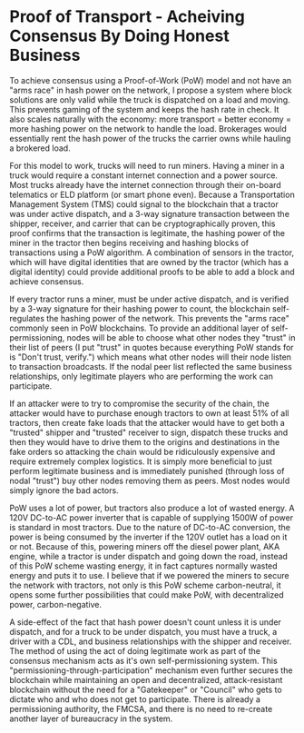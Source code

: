 # Proof of Transport - Acheiving Consensus By Doing Honest Business

To achieve consensus using a Proof-of-Work (PoW) model and not have an "arms race" in hash power on the network, I propose a system where block solutions are only valid while the truck is dispatched on a load and moving. This prevents gaming of the system and keeps the hash rate in check. It also scales naturally with the economy: more transport = better economy = more hashing power on the network to handle the load. Brokerages would essentially rent the hash power of the trucks the carrier owns while hauling a brokered load.

For this model to work, trucks will need to run miners. Having a miner in a truck would require a constant internet connection and a power source. Most trucks already have the internet connection through their on-board telematics or ELD platform (or smart phone even). Because a Transportation Management System (TMS) could signal to the blockchain that a tractor was under active dispatch, and a 3-way signature transaction between the shipper, receiver, and carrier that can be cryptographically proven, this proof confirms that the transaction is legitimate, the hashing power of the miner in the tractor then begins receiving and hashing blocks of transactions using a PoW algorithm. A combination of sensors in the tractor, which will have digital identities that are owned by the tractor (which has a digital identity) could provide additional proofs to be able to add a block and achieve consensus.

If every tractor runs a miner, must be under active dispatch, and is verified by a 3-way signature for their hashing power to count, the blockchain self-regulates the hashing power of the network. This prevents the "arms race" commonly seen in PoW blockchains. To provide an additional layer of self-permissioning, nodes will be able to choose what other nodes they "trust" in their list of peers (I put "trust" in quotes because everything PoW stands for is "Don't trust, verify.") which means what other nodes will their node listen to transaction broadcasts. If the nodal peer list reflected the same business relationships, only legitimate players who are performing the work can participate.

If an attacker were to try to compromise the security of the chain, the attacker would have to purchase enough tractors to own at least 51% of all tractors, then create fake loads that the attacker would have to get both a "trusted" shipper and "trusted" receiver to sign, dispatch these trucks and then they would have to drive them to the origins and destinations in the fake orders so attacking the chain would be ridiculously expensive and require extremely complex logistics. It is simply more beneficial to just perform legitimate business and is immediately punished (through loss of nodal "trust") buy other nodes removing them as peers. Most nodes would simply ignore the bad actors.

PoW uses a lot of power, but tractors also produce a lot of wasted energy. A 120V DC-to-AC power inverter that is capable of supplying 1500W of power is standard in most tractors. Due to the nature of DC-to-AC conversion, the power is being consumed by the inverter if the 120V outlet has a load on it or not. Because of this, powering miners off the diesel power plant, AKA engine, while a tractor is under dispatch and going down the road, instead of this PoW scheme wasting energy, it in fact captures normally wasted energy and puts it to use. I believe that if we powered the miners to secure the network with tractors, not only is this PoW scheme carbon-neutral, it opens some further possibilities that could make PoW, with decentralized power, carbon-negative.

A side-effect of the fact that hash power doesn't count unless it is under dispatch, and for a truck to be under dispatch, you must have a truck, a driver with a CDL, and business relationships with the shipper and receiver. The method of using the act of doing legitimate work as part of the consensus mechanism acts as it's own self-permissioning system. This "permissioning-through-participation" mechanism even further secures the blockchain while maintaining an open and decentralized, attack-resistant blockchain without the need for a "Gatekeeper" or "Council" who gets to dictate who and who does not get to participate. There is already a permissioning authority, the FMCSA, and there is no need to re-create another layer of bureaucracy in the system.
